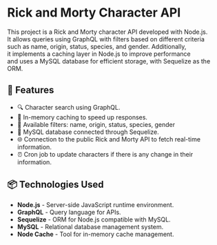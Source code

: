 # Rick and Morty Character API

This project is a Rick and Morty character API developed with Node.js.  
It allows queries using GraphQL with filters based on different criteria  
such as name, origin, status, species, and gender. Additionally,  
it implements a caching layer in Node.js to improve performance  
and uses a MySQL database for efficient storage, with Sequelize as the ORM.

## 🚀 Features

- 🔍 Character search using GraphQL.
- 🧠 In-memory caching to speed up responses.
- 🧬 Available filters: name, origin, status, species, gender
- 💾 MySQL database connected through Sequelize.
- 🌐 Connection to the public Rick and Morty API to fetch real-time information.
- ⏰ Cron job to update characters if there is any change in their information.


## 📦 Technologies Used

- **Node.js** - Server-side JavaScript runtime environment.
- **GraphQL** - Query language for APIs.
- **Sequelize** - ORM for Node.js compatible with MySQL.
- **MySQL** - Relational database management system.
- **Node Cache** - Tool for in-memory cache management.
